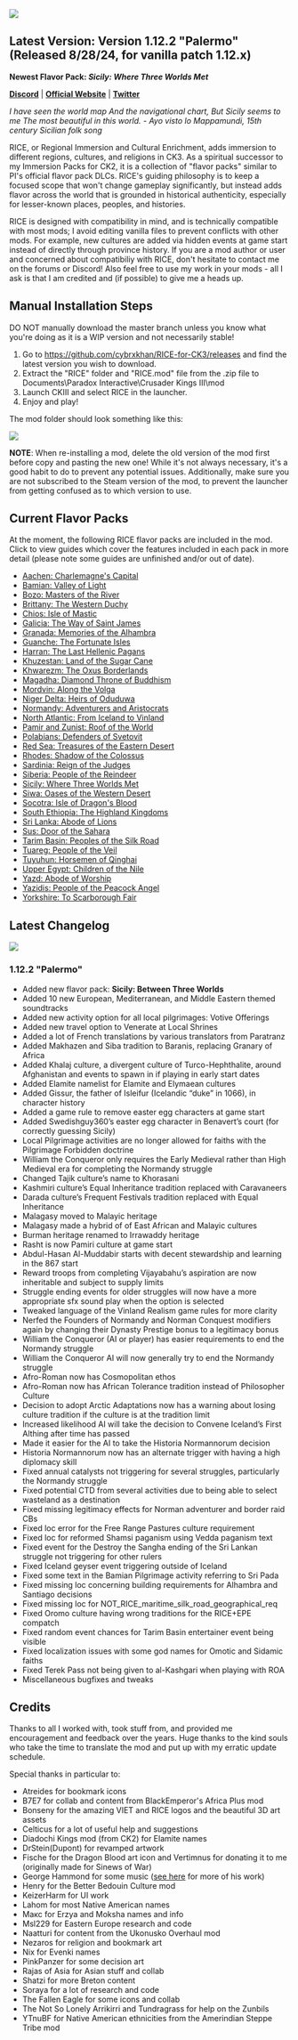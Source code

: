 <img src="https://i.imgur.com/5TefFWC.jpg">

## Latest Version: Version 1.12.2 "Palermo" (Released 8/28/24, for vanilla patch 1.12.x)

**Newest Flavor Pack: *Sicily: Where Three Worlds Met***

[**Discord**](https://discord.gg/9KuyXv2uZA) | [**Official Website**](https://cybrxkhansmods.godaddysites.com) | [**Twitter**](https://twitter.com/Cybrxkhans_Mods)

_I have seen the world map_
_And the navigational chart,_
_But Sicily seems to me_
_The most beautiful in this world._
_- Ayo visto lo Mappamundi, 15th century Sicilian folk song_

RICE, or Regional Immersion and Cultural Enrichment, adds immersion to different regions, cultures, and religions in CK3. As a spiritual successor to my Immersion Packs for CK2, it is a collection of "flavor packs" similar to PI's official flavor pack DLCs. RICE's guiding philosophy is to keep a focused scope that won't change gameplay significantly, but instead adds flavor across the world that is grounded in historical authenticity, especially for lesser-known places, peoples, and histories.

RICE is designed with compatibility in mind, and is technically compatible with most mods; I avoid editing vanilla files to prevent conflicts with other mods. For example, new cultures are added via hidden events at game start instead of directly through province history. If you are a mod author or user and concerned about compatibiliy with RICE, don't hesitate to contact me on the forums or Discord! Also feel free to use my work in your mods - all I ask is that I am credited and (if possible) to give me a heads up.


## Manual Installation Steps

DO NOT manually download the master branch unless you know what you're doing as it is a WIP version and not necessarily stable!

1. Go to https://github.com/cybrxkhan/RICE-for-CK3/releases and find the latest version you wish to download.
2. Extract the "RICE" folder and "RICE.mod" file from the .zip file to Documents\Paradox Interactive\Crusader Kings III\mod
3. Launch CKIII and select RICE in the launcher.
4. Enjoy and play!

The mod folder should look something like this:

<img src="https://i.imgur.com/UMv7AZ5.png">

**NOTE**: When re-installing a mod, delete the old version of the mod first before copy and pasting the new one! While it's not always necessary, it's a good habit to do to prevent any potential issues. Additionally, make sure you are not subscribed to the Steam version of the mod, to prevent the launcher from getting confused as to which version to use.


## Current Flavor Packs

At the moment, the following RICE flavor packs are included in the mod. Click to view guides which cover the features included in each pack in more detail (please note some guides are unfinished and/or out of date).

- [Aachen: Charlemagne's Capital](https://docs.google.com/document/d/e/2PACX-1vQNflzrfD7oYcEYcMWDW07MsWCW-8cwIO8-JxSIm_WTnB1Ij0Dr-b3PRNu8mKmUFRXfHW3QDax2Z0DD/pub)
- [Bamian: Valley of Light](https://docs.google.com/document/d/e/2PACX-1vRkkEsWly8Ma6TtWuE1ucsiTEGNFxRP4O-691XW02FvlHhX-02u_PVIf1LTeNx2egNEUnFuhXw6wNve/pub)
- [Bozo: Masters of the River](https://docs.google.com/document/d/e/2PACX-1vSgpnZZbXXz3sProMU-P70vbCsYatZOqkonVQMLdtZMFWhXf8zH1RE1ubz9hQI-kTqWIIK0at1Ki5PR/pub)
- [Brittany: The Western Duchy](https://docs.google.com/document/d/e/2PACX-1vTzGuR_ffwqfpm6rwh27hq71K4Fs35pcLZioPLbHulhHn2ZV25SD2HrGipPofvBYngi5S_O4Yino4Y7/pub)
- [Chios: Isle of Mastic](https://docs.google.com/document/d/1Lu4cGXN7hSaDtYd_wsXKbjAeIOYMoYVuum6zfYfBc_k/pub)
- [Galicia: The Way of Saint James](https://docs.google.com/document/d/e/2PACX-1vRZSjZ2kqKE7-do03KlArEXVylNpYqP2ptS4Eg5EWWFYMRrxN7qAEaX6gG3H0ChMT_YR1AAg7BCbb1c/pub)
- [Granada: Memories of the Alhambra](https://docs.google.com/document/d/e/2PACX-1vSFZFsesbXB3S4L2cgOfu_IYL6WzxbzLjzps4qGizN-8avV7Wvi99A5V8K-oq4IiiILonH_e85kIAgy/pub)
- [Guanche: The Fortunate Isles](https://docs.google.com/document/d/e/2PACX-1vSs5DoK_1Hux5Uqe8cZp9qKdClxq_8W6PF3Rdejo8hR_C3mn1_qd166bbpw096x0DtwBGTBHC8aQYTO/pub)
- [Harran: The Last Hellenic Pagans](https://docs.google.com/document/d/e/2PACX-1vQOVaDq59Adp5PsNw7r8KhK9cgHMBBWGPWG085FdTKegkD8G8BFLa_e1lz8usY164B42gAVZD4D_2Rs/pub)
- [Khuzestan: Land of the Sugar Cane](https://docs.google.com/document/d/e/2PACX-1vRI3FkOVenhxblZjwPx5v9OI_SxzK-i5DO4S4Yd2983gkrLwvoD9rSxKJ5nLai8TsMVxtCU147Km6je/pub)
- [Khwarezm: The Oxus Borderlands](https://docs.google.com/document/d/e/2PACX-1vRb7KJnolu0twdKXwN0N6K9qZSSNxm2yyS6VroADAGod9VjUGBKf5nIh-ZzsdYr93W3XuN0MGO8OeXd/pub)
- [Magadha: Diamond Throne of Buddhism](https://docs.google.com/document/d/e/2PACX-1vQvXP97M8x7lXYDilOlkVz-lCT0dk6Qq2R6cFyoySNv6g5mqAhIxzquf_1TeR9eEllCkA0HhpOfErnT/pub)
- [Mordvin: Along the Volga](https://docs.google.com/document/d/e/2PACX-1vSJLf-BGou98MSCHMEVO1QWEme1kKSe8CiriXgpfEUHeySTLJOsPLQobPnu_fIt-W-GqcL3VBXFqJzZ/pub)
- [Niger Delta: Heirs of Oduduwa](https://docs.google.com/document/d/e/2PACX-1vTgW9FFORhgNKseRIGdOXnsCLe5Nee8f8dK9yQxkvWshD3ZJf5vzXhMHQKmoy3qnMEjm2kLImgExhvt/pub)
- [Normandy: Adventurers and Aristocrats](https://docs.google.com/document/d/e/2PACX-1vSJl5JRfLjzdzwnCo6WJVG8qJ8-5htcWQ1L1PU3tMIq1Ym4HOO6fPhQ1ovarPeb_3b3pLPRhLBvgyRT/pub)
- [North Atlantic: From Iceland to Vinland](https://docs.google.com/document/d/e/2PACX-1vQmBr7TYKBGRMtVYj8IWAjLHHAadsxJwGZI1VIG0PRA4ZV3mru5HGv3vAqaktbnVMe1oFpTdCEPKFLd/pub)
- [Pamir and Zunist: Roof of the World](https://docs.google.com/document/d/e/2PACX-1vQmHEFpko8WE1fnHLHyG-4t01Xyka4eTe88WuLJWRL6jk0S3ju3fA1CFyX_dDArSduFlzqUl58pjRRO/pub)
- [Polabians: Defenders of Svetovit](https://docs.google.com/document/d/e/2PACX-1vQqIii6uXJkyQUEe6Q00VRUNrj3ega216kcKp1GVMYaHNKgzyqyG0rHJz9ZsBTbzr3jPe4awL7yvTCS/pub)
- [Red Sea: Treasures of the Eastern Desert](https://docs.google.com/document/d/e/2PACX-1vQzLb-MR90fMQvjqZsxceuydKihTehAlpxexdhdim5pfxi_aGVBeLl1rJMmuR-89nVB7PVLfboZKBuy/pub)
- [Rhodes: Shadow of the Colossus](https://docs.google.com/document/d/e/2PACX-1vRXCGUoynvQtA3RuaJUE9FYagIHOX4wJkyeDHRsV-cjvyyBTONIEy0oOYr3yvcUt1eG_fEHtzUgv_wA/pub)
- [Sardinia: Reign of the Judges](https://docs.google.com/document/d/e/2PACX-1vTFqEepIES0OzohAoV1tXHwn8B95wVVu7dQoSC0wIb_-pzHF2_RxnA-pwUqTC5NvVidtmeGPpVNXlfd/pub)
- [Siberia: People of the Reindeer](https://docs.google.com/document/d/e/2PACX-1vTOr-vq1KkHRJ_gxPOlb9brCKde3TRzN_1TVZwfPmSiIIW5TEAJGkQ0eNGwiEfvgape1pDAKau3ZcvD/pub)
- [Sicily: Where Three Worlds Met](https://docs.google.com/document/d/1gV1yD3d3Yp73GeM30GMFGr0sXGkg0vL6mV_Vgoz3P7c/pub)
- [Siwa: Oases of the Western Desert](https://docs.google.com/document/d/1OOXqqBEGv94IBAH-rIsjoBog1YFtVAFg_TPsuIQmhtg/pub)
- [Socotra: Isle of Dragon's Blood](https://docs.google.com/document/d/e/2PACX-1vRs_x_9wjofcveP_yhymlL5TWPB1UdSQyi_C_M1z4dWpFg3lqHgHwGpFD2xfkf0-RdsKIlRekQsLD4s/pub)
- [South Ethiopia: The Highland Kingdoms](https://docs.google.com/document/d/e/2PACX-1vSPq9IoWEAWlTTkrLDZVqwzYzqlngxUYq2zKr800V7TXWQDn3CBX9molZq4dtp6rPmxa_hL3nL9tRrp/pub)
- [Sri Lanka: Abode of Lions](https://docs.google.com/document/d/e/2PACX-1vTuEbSCc2fBJPzI7zUerL46bBslIV4rHMGF_nZlG_RDn2zvl96Cw-fHLYdwBqkELSSeBZDWubI1L0yI/pub)
- [Sus: Door of the Sahara](https://docs.google.com/document/d/e/2PACX-1vQo9H7CnvJxD-KEjrwKEZ6GUUAJSqtF8-3oHW8YyoOntDliMBNHEOxRMNJRt8VFdpNs9LOGdgX9jCtZ/pub)
- [Tarim Basin: Peoples of the Silk Road](https://docs.google.com/document/d/e/2PACX-1vTDLXZZlm5IfgIRvQfu6nIqd7Hflm-9BsgtrHGA8nHKtpxbIVxukXWD2Z6V0NPZ-iFUj6TtOgH3qFdy/pub)
- [Tuareg: People of the Veil](https://docs.google.com/document/d/e/2PACX-1vSXsPZ1GvXLx10DXJ1IKA4w555ZnLQ1jg-5FrBG332UVf4QAoQ73dydF1JEvzII37kH7mKlTPqi24P9/pub)
- [Tuyuhun: Horsemen of Qinghai](https://docs.google.com/document/d/e/2PACX-1vSLTlVseJqHCut1xBqm9tY2AVgfunhUTX0m8oN-OvHpMgexvpbFO8OIXVC2xDkgo9UvMYnv4qnjBUqP/pub)
- [Upper Egypt: Children of the Nile](https://docs.google.com/document/d/e/2PACX-1vRPqf2Ip9U9cgDBiihQw6J-sGoCMiobFNhXrTsnzvwNIWBcjlRf2Cvn5ifDYADIwLt9w636GB7WCeY2/pub)
- [Yazd: Abode of Worship](https://docs.google.com/document/d/e/2PACX-1vSPDkkP1PqCoPsi_HM29C5MM5L-as_SyKkmx_jNtOEqoW2mQx2APneBmbHNhi5hNePLHAxqm9QTm8y3/pub)
- [Yazidis: People of the Peacock Angel](https://docs.google.com/document/d/e/2PACX-1vR3oN9lw2Yzsz_tGQb4sLDUPOVUjE6xhyYXvjtqnuKAJOegbo4UBuXpncgmk4s-cjEmAe8t1VvINe2h/pub)
- [Yorkshire: To Scarborough Fair](https://docs.google.com/document/d/e/2PACX-1vQpl_JscDm-mK927vAdVA3-EUVdZ6A_htNKej7_cAKC1NcnYxHz8uvOT-bidmyLCNrfrYAsPun1QW3X/pub)


## Latest Changelog

<img src="https://i.imgur.com/D683wkk.jpg">

### 1.12.2 "Palermo"

- Added new flavor pack: **Sicily: Between Three Worlds**
- Added 10 new European, Mediterranean, and Middle Eastern themed soundtracks
- Added new activity option for all local pilgrimages: Votive Offerings
- Added new travel option to Venerate at Local Shrines
- Added a lot of French translations by various translators from Paratranz
- Added Makhazen and Siba tradition to Baranis, replacing Granary of Africa
- Added Khalaj culture, a divergent culture of Turco-Hephthalite, around Afghanistan and events to spawn in if playing in early start dates
- Added Elamite namelist for Elamite and Elymaean cultures
- Added Gissur, the father of Isleifur (Icelandic “duke” in 1066), in character history
- Added a game rule to remove easter egg characters at game start
- Added Swedishguy360’s easter egg character in Benavert’s court (for correctly guessing Sicily)
- Local Pilgrimage activities are no longer allowed for faiths with the Pilgrimage Forbidden doctrine
- William the Conqueror only requires the Early Medieval rather than High Medieval era for completing the Normandy struggle
- Changed Tajik culture’s name to Khorasani
- Kashmiri culture’s Equal Inheritance tradition replaced with Caravaneers
- Darada culture’s Frequent Festivals tradition replaced with Equal Inheritance
- Malagasy moved to Malayic heritage
- Malagasy made a hybrid of of East African and Malayic cultures
- Burman heritage renamed to Irrawaddy heritage
- Rasht is now Pamiri culture at game start
- Abdul-Hasan Al-Muddabir starts with decent stewardship and learning in the 867 start 
- Reward troops from completing Vijayabahu’s aspiration are now inheritable and subject to supply limits
- Struggle ending events for older struggles will now have a more appropriate sfx sound play when the option is selected
- Tweaked language of the Vinland Realism game rules for more clarity
- Nerfed the Founders of Normandy and Norman Conquest modifiers again by changing their Dynasty Prestige bonus to a legitimacy bonus
- William the Conqueror (AI or player) has easier requirements to end the Normandy struggle
- William the Conqueror AI will now generally try to end the Normandy struggle
- Afro-Roman now has Cosmopolitan ethos
- Afro-Roman now has African Tolerance tradition instead of Philosopher Culture
- Decision to adopt Arctic Adaptations now has a warning about losing culture tradition if the culture is at the tradition limit
- Increased likelihood AI will take the decision to Convene Iceland’s First Althing after time has passed
- Made it easier for the AI to take the Historia Normannorum decision
- Historia Normannorum now has an alternate trigger with having a high diplomacy skill
- Fixed annual catalysts not triggering for several struggles, particularly the Normandy struggle
- Fixed potential CTD from several activities due to being able to select wasteland as a destination
- Fixed missing legitimacy effects for Norman adventurer and border raid CBs
- Fixed loc error for the Free Range Pastures culture requirement
- Fixed loc for reformed Shamsi paganism using Vedda paganism text
- Fixed event for the Destroy the Sangha ending of the Sri Lankan struggle not triggering for other rulers
- Fixed Iceland geyser event triggering outside of Iceland
- Fixed some text in the Bamian Pilgrimage activity referring to Sri Pada
- Fixed missing loc concerning building requirements for Alhambra and Santiago decisions
- Fixed missing loc for NOT_RICE_maritime_silk_road_geographical_req
- Fixed Oromo culture having wrong traditions for the RICE+EPE compatch
- Fixed random event chances for Tarim Basin entertainer event being visible
- Fixed localization issues with some god names for Omotic and Sidamic faiths
- Fixed Terek Pass not being given to al-Kashgari when playing with ROA
- Miscellaneous bugfixes and tweaks

## Credits

Thanks to all I worked with, took stuff from, and provided me encouragement and feedback over the years. Huge thanks to the kind souls who take the time to translate the mod and put up with my erratic update schedule.

Special thanks in particular to:

- Atreides for bookmark icons
- B7E7 for collab and content from BlackEmperor's Africa Plus mod
- Bonseny for the amazing VIET and RICE logos and the beautiful 3D art assets
- Celticus for a lot of useful help and suggestions
- Diadochi Kings mod (from CK2) for Elamite names
- DrStein(Dupont) for revamped artwork
- Fische for the Dragon Blood art icon and Vertimnus for donating it to me (originally made for Sinews of War)
- George Hammond for some music ([see here](https://fanlink.to/georgehammondmusic) for more of his work)
- Henry for the Better Bedouin Culture mod
- KeizerHarm for UI work
- Lahom for most Native American names
- Макс for Erzya and Moksha names and info
- Msl229 for Eastern Europe research and code
- Naatturi for content from the Ukonusko Overhaul mod
- Nezaros for religion and bookmark art
- Nix for Evenki names
- PinkPanzer for some decision art
- Rajas of Asia for Asian stuff and collab
- Shatzi for more Breton content
- Soraya for a lot of research and code
- The Fallen Eagle for some icons and collab
- The Not So Lonely Arrikirri and Tundragrass for help on the Zunbils
- YTnuBF for Native American ethnicities from the Amerindian Steppe Tribe mod

